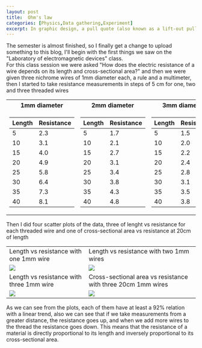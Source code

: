 ```yaml
---
layout: post
title:  Ohm's law
categories: [Physics,Data gathering,Experiment]
excerpt: In graphic design, a pull quote (also known as a lift-out pull quote) is a key phrase, quotation, or excerpt that has been pulled from an article and used as a page layout graphic element, serving to entice readers into the article or to highlight a key topic.
---
```


The semester is almost finished, so I finally get a change to upload something to this blog, I'll begin with the first things we saw on the "Laboratory of electromagnetic devices" class.  
For this class session we were asked "How does the electric resistance of a wire depends on its length and cross-sectional area?" and then we were given three nichrome wires of 1mm diameter each, a rule and a multimeter, then I started to take resistance measurements in steps of 5 cm for one, two and three threaded wires  

<table class="centerfy">
<tr><th>1mm diameter </th><th>2mm diameter</th><th>3mm diameter</th></tr>
<tr><td>

<table class="centerfy">
		<thead>
			<tr>
				<th>Length</th>
				<th>Resistance</th>
			</tr>
		</thead>
		<tbody>
			<tr>
				<td>5</td>
				<td>2.3</td>
			</tr>
			<tr>
				<td>10</td>
				<td>3.1</td>
			</tr>
            <tr>
				<td>15</td>
				<td>4.0</td>
			</tr>
			<tr>
				<td>20</td>
				<td>4.9</td>
			</tr>
            <tr>
				<td>25</td>
				<td>5.8</td>
			</tr>
			<tr>
				<td>30</td>
				<td>6.4</td>
			</tr>
            <tr>
				<td>35</td>
				<td>7.3</td>
			</tr>
			<tr>
				<td>40</td>
				<td>8.1</td>
			</tr>
		</tbody>
	</table>
</td>
<td>

<table>
		<thead>
			<tr>
				<th>Length</th>
				<th>Resistance</th>
			</tr>
		</thead>
		<tbody>
			<tr>
				<td>5</td>
				<td>1.7</td>
			</tr>
			<tr>
				<td>10</td>
				<td>2.1</td>
			</tr>
            <tr>
				<td>15</td>
				<td>2.7</td>
			</tr>
			<tr>
				<td>20</td>
				<td>3.1</td>
			</tr>
            <tr>
				<td>25</td>
				<td>3.4</td>
			</tr>
			<tr>
				<td>30</td>
				<td>3.8</td>
			</tr>
            <tr>
				<td>35</td>
				<td>4.3</td>
			</tr>
			<tr>
				<td>40</td>
				<td>4.8</td>
			</tr>
		</tbody>
	</table>
</td>
<td>
<table>
		<thead>
			<tr>
				<th>Length</th>
				<th>Resistance</th>
			</tr>
		</thead>
		<tbody>
			<tr>
				<td>5</td>
				<td>1.5</td>
			</tr>
			<tr>
				<td>10</td>
				<td>2.0</td>
			</tr>
            <tr>
				<td>15</td>
				<td>2.2</td>
			</tr>
			<tr>
				<td>20</td>
				<td>2.4</td>
			</tr>
            <tr>
				<td>25</td>
				<td>2.8</td>
			</tr>
			<tr>
				<td>30</td>
				<td>3.1</td>
			</tr>
            <tr>
				<td>35</td>
				<td>3.5</td>
			</tr>
			<tr>
				<td>40</td>
				<td>3.8</td>
			</tr>
		</tbody>
	</table>
</td></tr> 
</table>  

Then I did four scatter plots of the data, three of lenght vs resistance for each threaded wire and one of cross-sectional area vs resistance at 20cm of length 

<table>
<tbody>
			<tr>
				<td>Length vs resistance with one 1mm wire</td>
				<td>Length vs resistance with two 1mm wires</td>
			</tr>
            <tr>
				<td><img src="{{ site.baseurl }}/images/2022-05-10-ohms-law/1mmplot.png"></td>
				<td><img src="{{ site.baseurl }}/images/2022-05-10-ohms-law/2mmplot.png"></td>
			</tr>
            <tr>
				<td>Length vs resistance with three 1mm wire</td>
				<td>Cross-sectional area vs resistance with three 20cm 1mm wires</td>
			</tr>
            <tr>
				<td><img src="{{ site.baseurl }}/images/2022-05-10-ohms-law/3mmplot.png"></td>
				<td><img src="{{ site.baseurl }}/images/2022-05-10-ohms-law/123plot.png"></td>
			</tr>
            <tr>
            </tr>
</tbody>
</table>  
 
As we can see from the plots, each of them have at least a 92% relation with a linear trend, also we can see that if we take measurements from a greater distance, the resistance goes up, and when we add more wires to the thread the resistance goes down. This means that the resistance of a material is directly proportional to its length and inversely proportional to its cross-sectional area.  



